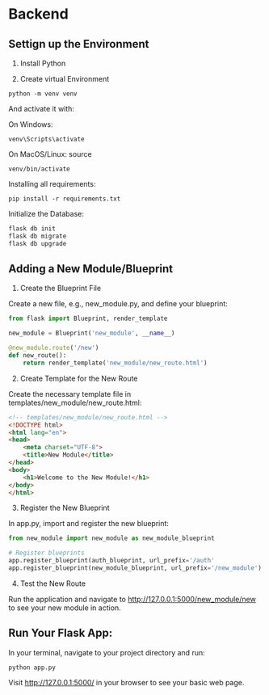 # Backend

## Settign up the Environment

1. Install Python

2. Create virtual Environment

```
python -m venv venv
```

And activate it with:

On Windows: 

```
venv\Scripts\activate
```

On MacOS/Linux: source 

```
venv/bin/activate
```

Installing all requirements:

```
pip install -r requirements.txt
```

Initialize the Database:

```python
flask db init
flask db migrate
flask db upgrade
```

## Adding a New Module/Blueprint

1. Create the Blueprint File
   
Create a new file, e.g., new_module.py, and define your blueprint:

```python
from flask import Blueprint, render_template

new_module = Blueprint('new_module', __name__)

@new_module.route('/new')
def new_route():
    return render_template('new_module/new_route.html')

```

2. Create Template for the New Route
   
Create the necessary template file in templates/new_module/new_route.html:

```html
<!-- templates/new_module/new_route.html -->
<!DOCTYPE html>
<html lang="en">
<head>
    <meta charset="UTF-8">
    <title>New Module</title>
</head>
<body>
    <h1>Welcome to the New Module!</h1>
</body>
</html>
```

3. Register the New Blueprint
   
In app.py, import and register the new blueprint:

```python
from new_module import new_module as new_module_blueprint

# Register blueprints
app.register_blueprint(auth_blueprint, url_prefix='/auth'
app.register_blueprint(new_module_blueprint, url_prefix='/new_module')
```

4. Test the New Route
   
Run the application and navigate to http://127.0.0.1:5000/new_module/new to see your new module in action.

## Run Your Flask App:


In your terminal, navigate to your project directory and run:
```
python app.py
```

Visit http://127.0.0.1:5000/ in your browser to see your basic web page.



